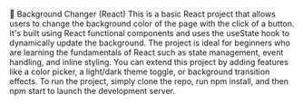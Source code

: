 
🎨 Background Changer (React)
This is a basic React project that allows users to change the background color of the page with the click of a button. It's built using React functional components and uses the useState hook to dynamically update the background. The project is ideal for beginners who are learning the fundamentals of React such as state management, event handling, and inline styling. You can extend this project by adding features like a color picker, a light/dark theme toggle, or background transition effects. To run the project, simply clone the repo, run npm install, and then npm start to launch the development server.